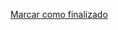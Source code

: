 <a onclick="test()" href="https://fx-learning.mgait.services:8443/api/finish/editors-nano" target="_parent" class="btn primary-btn">Marcar como finalizado</a>
